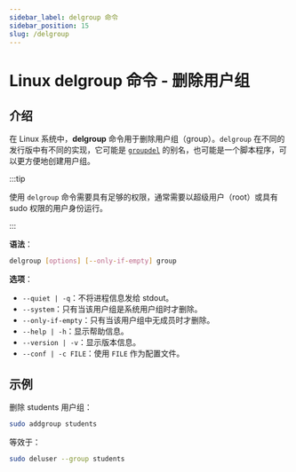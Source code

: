 ```yaml
---
sidebar_label: delgroup 命令
sidebar_position: 15
slug: /delgroup
---
```


# Linux delgroup 命令 - 删除用户组



## 介绍

在 Linux 系统中，**delgroup** 命令用于删除用户组（group）。`delgroup` 在不同的发行版中有不同的实现，它可能是 [`groupdel`](/linux-command/groupdel/) 的别名，也可能是一个脚本程序，可以更方便地创建用户组。

:::tip

使用 `delgroup` 命令需要具有足够的权限，通常需要以超级用户（root）或具有 sudo 权限的用户身份运行。

:::

**语法**：

```bash
delgroup [options] [--only-if-empty] group
```

**选项**：

- `--quiet | -q`：不将进程信息发给 stdout。
- `--system`：只有当该用户组是系统用户组时才删除。
- `--only-if-empty`：只有当该用户组中无成员时才删除。
- `--help | -h`：显示帮助信息。
- `--version | -v`：显示版本信息。
- `--conf | -c FILE`：使用 `FILE` 作为配置文件。



## 示例

删除 students 用户组：

```bash
sudo addgroup students
```

等效于：

```bash
sudo deluser --group students
```

